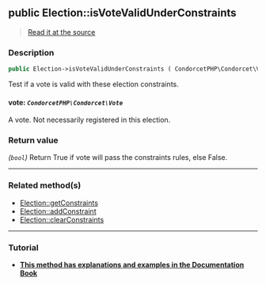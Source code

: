 ## public Election::isVoteValidUnderConstraints

> [Read it at the source](https://github.com/julien-boudry/Condorcet/blob/master/src/Election.php#L405)

### Description    

```php
public Election->isVoteValidUnderConstraints ( CondorcetPHP\Condorcet\Vote $vote ): bool
```

Test if a vote is valid with these election constraints.
    

#### **vote:** *`CondorcetPHP\Condorcet\Vote`*   
A vote. Not necessarily registered in this election.    


### Return value   

*(`bool`)* Return True if vote will pass the constraints rules, else False.


---------------------------------------

### Related method(s)      

* [Election::getConstraints](/Docs/ApiReferences/Election%20Class/Election--getConstraints.md)    
* [Election::addConstraint](/Docs/ApiReferences/Election%20Class/Election--addConstraint.md)    
* [Election::clearConstraints](/Docs/ApiReferences/Election%20Class/Election--clearConstraints.md)    

---------------------------------------

### Tutorial

* **[This method has explanations and examples in the Documentation Book](https://www.condorcet.io/3.AsPhpLibrary/5.Votes/4.VoteConstraints)**    
